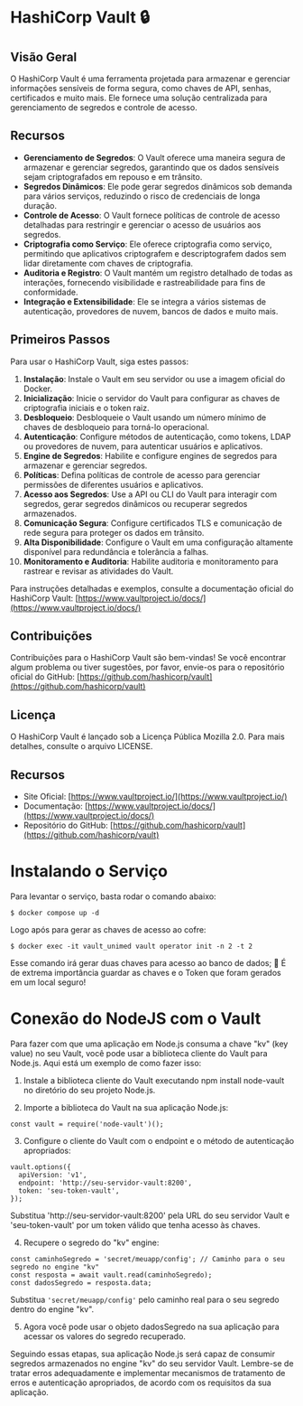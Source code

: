 
# HashiCorp Vault 🔒
 
 
## Visão Geral 
O HashiCorp Vault é uma ferramenta projetada para armazenar e gerenciar informações sensíveis de forma segura, como chaves de API, senhas, certificados e muito mais. Ele fornece uma solução centralizada para gerenciamento de segredos e controle de acesso. 
 
## Recursos 
- **Gerenciamento de Segredos**: O Vault oferece uma maneira segura de armazenar e gerenciar segredos, garantindo que os dados sensíveis sejam criptografados em repouso e em trânsito. 
- **Segredos Dinâmicos**: Ele pode gerar segredos dinâmicos sob demanda para vários serviços, reduzindo o risco de credenciais de longa duração. 
- **Controle de Acesso**: O Vault fornece políticas de controle de acesso detalhadas para restringir e gerenciar o acesso de usuários aos segredos. 
- **Criptografia como Serviço**: Ele oferece criptografia como serviço, permitindo que aplicativos criptografem e descriptografem dados sem lidar diretamente com chaves de criptografia. 
- **Auditoria e Registro**: O Vault mantém um registro detalhado de todas as interações, fornecendo visibilidade e rastreabilidade para fins de conformidade. 
- **Integração e Extensibilidade**: Ele se integra a vários sistemas de autenticação, provedores de nuvem, bancos de dados e muito mais. 
 
## Primeiros Passos 
Para usar o HashiCorp Vault, siga estes passos: 
 
1. **Instalação**: Instale o Vault em seu servidor ou use a imagem oficial do Docker. 
2. **Inicialização**: Inicie o servidor do Vault para configurar as chaves de criptografia iniciais e o token raiz. 
3. **Desbloqueio**: Desbloqueie o Vault usando um número mínimo de chaves de desbloqueio para torná-lo operacional. 
4. **Autenticação**: Configure métodos de autenticação, como tokens, LDAP ou provedores de nuvem, para autenticar usuários e aplicativos. 
5. **Engine de Segredos**: Habilite e configure engines de segredos para armazenar e gerenciar segredos. 
6. **Políticas**: Defina políticas de controle de acesso para gerenciar permissões de diferentes usuários e aplicativos. 
7. **Acesso aos Segredos**: Use a API ou CLI do Vault para interagir com segredos, gerar segredos dinâmicos ou recuperar segredos armazenados. 
8. **Comunicação Segura**: Configure certificados TLS e comunicação de rede segura para proteger os dados em trânsito. 
9. **Alta Disponibilidade**: Configure o Vault em uma configuração altamente disponível para redundância e tolerância a falhas. 
10. **Monitoramento e Auditoria**: Habilite auditoria e monitoramento para rastrear e revisar as atividades do Vault. 
 
Para instruções detalhadas e exemplos, consulte a documentação oficial do HashiCorp Vault: [https://www.vaultproject.io/docs/](https://www.vaultproject.io/docs/) 
 
## Contribuições 
Contribuições para o HashiCorp Vault são bem-vindas! Se você encontrar algum problema ou tiver sugestões, por favor, envie-os para o repositório oficial do GitHub: [https://github.com/hashicorp/vault](https://github.com/hashicorp/vault) 
 
## Licença 
O HashiCorp Vault é lançado sob a Licença Pública Mozilla 2.0. Para mais detalhes, consulte o arquivo LICENSE. 
 
## Recursos 
- Site Oficial: [https://www.vaultproject.io/](https://www.vaultproject.io/) 
- Documentação: [https://www.vaultproject.io/docs/](https://www.vaultproject.io/docs/) 
- Repositório do GitHub: [https://github.com/hashicorp/vault](https://github.com/hashicorp/vault)

# Instalando o Serviço

Para levantar o serviço, basta rodar o comando abaixo:

```
$ docker compose up -d
```

Logo após para gerar as chaves de acesso ao cofre:

```
$ docker exec -it vault_unimed vault operator init -n 2 -t 2
```

Esse comando irá gerar duas chaves para acesso ao banco de dados;
🚩 É de extrema importância guardar as chaves e o Token que foram gerados em um local seguro!

# Conexão do NodeJS com o Vault

Para fazer com que uma aplicação em Node.js consuma a chave "kv" (key value) no seu Vault, você pode usar a biblioteca cliente do Vault para Node.js. Aqui está um exemplo de como fazer isso: 
 
1. Instale a biblioteca cliente do Vault executando  npm install node-vault  no diretório do seu projeto Node.js. 
 
2. Importe a biblioteca do Vault na sua aplicação Node.js:

```
const vault = require('node-vault')();
```

3. Configure o cliente do Vault com o endpoint e o método de autenticação apropriados:

```
vault.options({
  apiVersion: 'v1',
  endpoint: 'http://seu-servidor-vault:8200',
  token: 'seu-token-vault',
});
```

Substitua  'http://seu-servidor-vault:8200' pela URL do seu servidor Vault e  'seu-token-vault'  por um token válido que tenha acesso às chaves. 
 
4. Recupere o segredo do "kv" engine:

```
const caminhoSegredo = 'secret/meuapp/config'; // Caminho para o seu segredo no engine "kv"
const resposta = await vault.read(caminhoSegredo);
const dadosSegredo = resposta.data;
```

Substitua  `'secret/meuapp/config'`  pelo caminho real para o seu segredo dentro do engine "kv". 
 
5. Agora você pode usar o objeto  dadosSegredo  na sua aplicação para acessar os valores do segredo recuperado. 
 
Seguindo essas etapas, sua aplicação Node.js será capaz de consumir segredos armazenados no engine "kv" do seu servidor Vault. Lembre-se de tratar erros adequadamente e implementar mecanismos de tratamento de erros e autenticação apropriados, de acordo com os requisitos da sua aplicação.